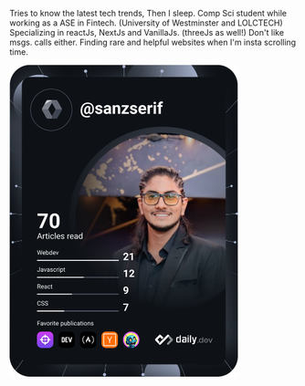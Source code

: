 Tries to know the latest tech trends, Then I sleep.
Comp Sci student while working as a ASE in Fintech. (University of Westminster and LOLCTECH)
Specializing in reactJs, NextJs and VanillaJs. (threeJs as well!)
Don't like msgs. calls either.
Finding rare and helpful websites when I'm insta scrolling time.


<a href="https://app.daily.dev/sanzserif"><img src="devcard.svg" width="400" alt="Nipun Kariyawasam's Dev Card"/></a>

